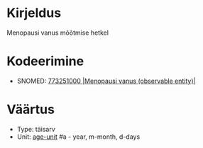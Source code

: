 # Kirjeldus
Menopausi vanus mõõtmise hetkel

# Kodeerimine
- SNOMED: [773251000 |Menopausi vanus (observable entity)|](concept:snomed-ct|773251000)

# Väärtus
- Type: täisarv
- Unit: [age-unit]() #a - year, m-month, d-days
